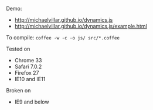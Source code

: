 Demo:
- http://michaelvillar.github.io/dynamics.js
- http://michaelvillar.github.io/dynamics.js/example.html

To compile: `coffee -w -c -o js/ src/*.coffee`

Tested on
- Chrome 33
- Safari 7.0.2
- Firefox 27
- IE10 and IE11

Broken on
- IE9 and below
